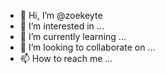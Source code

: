 - 👋 Hi, I’m @zoekeyte
- 👀 I’m interested in ...
- 🌱 I’m currently learning ...
- 💞️ I’m looking to collaborate on ...
- 📫 How to reach me ...

<!---
zoekeyte/zoekeyte is a ✨ special ✨ repository because its `README.md` (this file) appears on your GitHub profile.
You can click the Preview link to take a look at your changes.
--->
